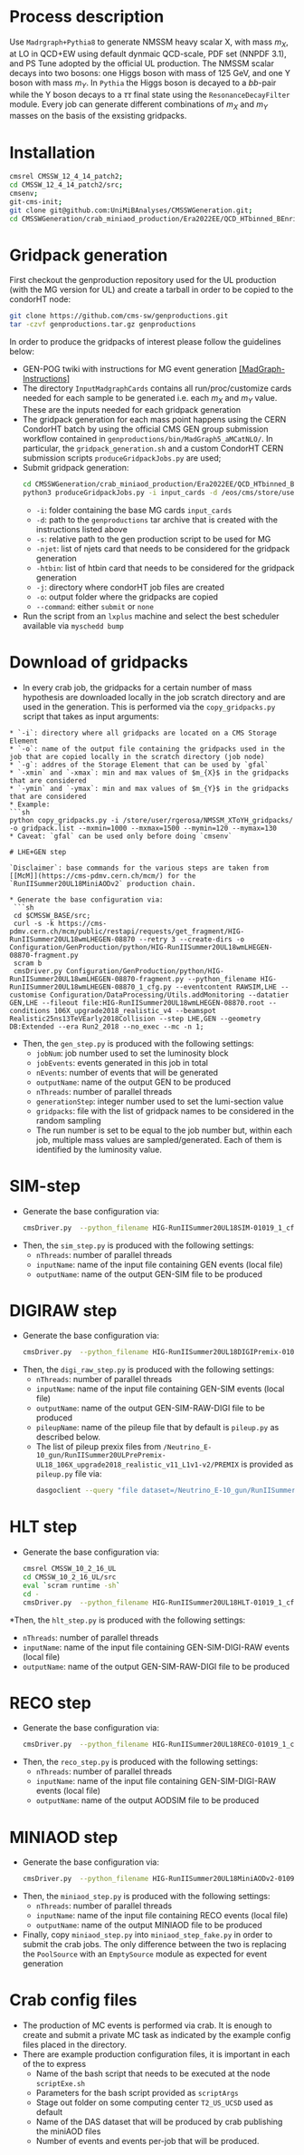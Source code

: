 # Process description

Use `Madrgraph+Pythia8` to generate NMSSM heavy scalar X, with mass $m_{X}$, at LO in QCD+EW using default dynmaic QCD-scale, PDF set (NNPDF 3.1), and PS Tune adopted by the official UL production. The NMSSM scalar decays into two bosons: one Higgs boson with mass of 125 GeV, and one Y boson with mass $m_{Y}$. In `Pythia` the Higgs boson is decayed to a $bb$-pair while the Y boson decays to a $\tau\tau$ final state using the `ResonanceDecayFilter` module. Every job can generate different combinations of $m_{X}$ and $m_{Y}$ masses on the basis of the exsisting gridpacks.

# Installation

```sh
cmsrel CMSSW_12_4_14_patch2;
cd CMSSW_12_4_14_patch2/src;
cmsenv;
git-cms-init;
git clone git@github.com:UniMiBAnalyses/CMSSWGeneration.git;
cd CMSSWGeneration/crab_miniaod_production/Era2022EE/QCD_HTbinned_BEnriched_Madgraph
````

# Gridpack generation

First checkout the genproduction repository used for the UL production (with the MG version for UL) and create a tarball in order to be copied to the condorHT node:

```sh
git clone https://github.com/cms-sw/genproductions.git 
tar -czvf genproductions.tar.gz genproductions
```
		
In order to produce the gridpacks of interest please follow the guidelines below:
* GEN-POG twiki with instructions for MG event generation [[MadGraph-Instructions]](https://twiki.cern.ch/twiki/bin/view/CMS/QuickGuideMadGraph5aMCatNLO)
* The directory `InputMadgraphCards` contains all run/proc/customize cards needed for each sample to be generated i.e. each $m_{X}$ and $m_{Y}$ value. These are the inputs needed for each gridpack generation
* The gridpack generation for each mass point happens using the CERN CondorHT batch by using the official CMS GEN group submission workflow contained in `genproductions/bin/MadGraph5_aMCatNLO/`. In particular, the `gridpack_generation.sh` and a custom CondorHT CERN submission scripts `produceGridpackJobs.py` are used;
* Submit gridpack generation: 
  ```sh
  cd CMSSWGeneration/crab_miniaod_production/Era2022EE/QCD_HTbinned_BEnriched_Madgraph;
  python3 produceGridpackJobs.py -i input_cards -d /eos/cms/store/user/rgerosa/genproductions_run3.tar.gz -j job_gridpack_qcd -o /eos/cms/store/user/rgerosa/QCD_HTbinned_BEnriched_gridpacks --command submit --njet 2 3 4 5 --htbin 200,350
  ```
  * `-i`: folder containing the base MG cards `input_cards`
  * `-d`: path to the `genproductions` tar archive that is created with the instructions listed above
  * `-s`: relative path to the gen production script to be used for MG
  * `-njet`: list of njets card that needs to be considered for the gridpack generation
  * `-htbin`: list of htbin card that needs to be considered for the gridpack generation
  * `-j`: directory where condorHT job files are created
  * `-o`: output folder where the gridpacks are copied
  * `--command`: either `submit` or `none`
* Run the script from an `lxplus` machine and select the best scheduler available via `myschedd bump`

# Download of gridpacks

* In every crab job, the gridpacks for a certain number of mass hypothesis are downloaded locally in the job scratch directory and are used in the generation. This is performed via the `copy_gridpacks.py` script that takes as input arguments:
 ``` 
 * `-i`: directory where all gridpacks are located on a CMS Storage Element
 * `-o`: name of the output file containing the gridpacks used in the job that are copied locally in the scratch directory (job node)
 * `-g`: addres of the Storage Element that can be used by `gfal` 
 * `-xmin` and `-xmax`: min and max values of $m_{X}$ in the gridpacks that are considered
 * `-ymin` and `-ymax`: min and max values of $m_{Y}$ in the gridpacks that are considered
 * Example:
 ```sh
 python copy_gridpacks.py -i /store/user/rgerosa/NMSSM_XToYH_gridpacks/ -o gridpack.list --mxmin=1000 --mxmax=1500 --mymin=120 --mymax=130
 * Caveat: `gfal` can be used only before doing `cmsenv`

# LHE+GEN step

`Disclaimer`: base commands for the various steps are taken from [[McM]](https://cms-pdmv.cern.ch/mcm/) for the `RunIISummer20UL18MiniAODv2` production chain. 

* Generate the base configuration via:
  ```sh
  cd $CMSSW_BASE/src;
  curl -s -k https://cms-pdmv.cern.ch/mcm/public/restapi/requests/get_fragment/HIG-RunIISummer20UL18wmLHEGEN-08870 --retry 3 --create-dirs -o Configuration/GenProduction/python/HIG-RunIISummer20UL18wmLHEGEN-08870-fragment.py
  scram b 
  cmsDriver.py Configuration/GenProduction/python/HIG-RunIISummer20UL18wmLHEGEN-08870-fragment.py --python_filename HIG-RunIISummer20UL18wmLHEGEN-08870_1_cfg.py --eventcontent RAWSIM,LHE --customise Configuration/DataProcessing/Utils.addMonitoring --datatier GEN,LHE --fileout file:HIG-RunIISummer20UL18wmLHEGEN-08870.root --conditions 106X_upgrade2018_realistic_v4 --beamspot Realistic25ns13TeVEarly2018Collision --step LHE,GEN --geometry DB:Extended --era Run2_2018 --no_exec --mc -n 1;
  ```
* Then, the `gen_step.py` is produced with the following settings:
  * `jobNum`: job number used to set the luminosity block
  * `jobEvents`: events generated in this job in total
  * `nEvents`: number of events that will be generated
  * `outputName`: name of the output GEN to be produced
  * `nThreads`: number of parallel threads
  * `generationStep`: integer number used to set the lumi-section value
  * `gridpacks`: file with the list of gridpack names to be considered in the random sampling
  * The run number is set to be equal to the job number but, within each job, multiple mass values are sampled/generated. Each of them is identified by the luminosity value.

# SIM-step

* Generate the base configuration via:
  ```sh
  cmsDriver.py  --python_filename HIG-RunIISummer20UL18SIM-01019_1_cfg.py --eventcontent RAWSIM --customise Configuration/DataProcessing/Utils.addMonitoring --datatier GEN-SIM --fileout file:HIG-RunIISummer20UL18SIM-01019.root --conditions 106X_upgrade2018_realistic_v11_L1v1 --beamspot Realistic25ns13TeVEarly2018Collision --step SIM --geometry DB:Extended --filein file:HIG-RunIISummer20UL18wmLHEGEN-08870.root --era Run2_2018 --runUnscheduled --no_exec --mc -n -1  
  ```
* Then, the `sim_step.py` is produced with the following settings:
  * `nThreads`: number of parallel threads
  * `inputName`: name of the input file containing GEN events (local file)
  * `outputName`: name of the output GEN-SIM file to be produced

# DIGIRAW step

* Generate the base configuration via:
  ```sh
  cmsDriver.py  --python_filename HIG-RunIISummer20UL18DIGIPremix-01000_1_cfg.py --eventcontent PREMIXRAW --customise Configuration/DataProcessing/Utils.addMonitoring --datatier GEN-SIM-DIGI --fileout file:HIG-RunIISummer20UL18DIGIPremix-01000.root --pileup_input "dbs:/Neutrino_E-10_gun/RunIISummer20ULPrePremix-UL18_106X_upgrade2018_realistic_v11_L1v1-v2/PREMIX" --conditions 106X_upgrade2018_realistic_v11_L1v1 --step DIGI,DATAMIX,L1,DIGI2RAW --procModifiers premix_stage2 --geometry DB:Extended --filein file:HIG-RunIISummer20UL18SIM-01019.root --datamix PreMix --era Run2_2018 --runUnscheduled --no_exec --mc -n 1 ;  
  ```
* Then, the `digi_raw_step.py` is produced with the following settings:
  * `nThreads`: number of parallel threads
  * `inputName`: name of the input file containing GEN-SIM events (local file)
  * `outputName`: name of the output GEN-SIM-RAW-DIGI file to be produced
  * `pileupName`: name of the pileup file that by default is `pileup.py` as described below.
  * The list of pileup prexix files from `/Neutrino_E-10_gun/RunIISummer20ULPrePremix-UL18_106X_upgrade2018_realistic_v11_L1v1-v2/PREMIX` is provided as `pileup.py` file via:
    ```sh
    dasgoclient --query "file dataset=/Neutrino_E-10_gun/RunIISummer20ULPrePremix-UL18_106X_upgrade2018_realistic_v11_L1v1-v2/PREMIX" > ../pileup.py
    ```

# HLT step

* Generate the base configuration via:
  ```sh
  cmsrel CMSSW_10_2_16_UL
  cd CMSSW_10_2_16_UL/src
  eval `scram runtime -sh`
  cd -
  cmsDriver.py  --python_filename HIG-RunIISummer20UL18HLT-01019_1_cfg.py --eventcontent RAWSIM --customise Configuration/DataProcessing/Utils.addMonitoring --datatier GEN-SIM-RAW --fileout file:HIG-RunIISummer20UL18HLT-01019.root --conditions 102X_upgrade2018_realistic_v15 --customise_commands 'process.source.bypassVersionCheck = cms.untracked.bool(True)' --step HLT:2018v32 --geometry DB:Extended --filein file:HIG-RunIISummer20UL18DIGIPremix-01000.root --era Run2_2018 --no_exec --mc -n 1 ;
  ```
*Then, the `hlt_step.py` is produced with the following settings:
  * `nThreads`: number of parallel threads
  * `inputName`: name of the input file containing GEN-SIM-DIGI-RAW events (local file)
  * `outputName`: name of the output GEN-SIM-RAW-DIGI file to be produced

# RECO step

* Generate the base configuration via:
  ```sh
  cmsDriver.py  --python_filename HIG-RunIISummer20UL18RECO-01019_1_cfg.py --eventcontent AODSIM --customise Configuration/DataProcessing/Utils.addMonitoring --datatier AODSIM --fileout file:HIG-RunIISummer20UL18RECO-01019.root --conditions 106X_upgrade2018_realistic_v11_L1v1 --step RAW2DIGI,L1Reco,RECO,RECOSIM,EI --geometry DB:Extended --filein file:HIG-RunIISummer20UL18HLT-01019.root --era Run2_2018 --runUnscheduled --no_exec --mc -n 1 ;
  ```
* Then, the `reco_step.py` is produced with the following settings:
  * `nThreads`: number of parallel threads
  * `inputName`: name of the input file containing GEN-SIM-DIGI-RAW events (local file)
  * `outputName`: name of the output AODSIM file to be produced

# MINIAOD step

* Generate the base configuration via:
  ```sh
  cmsDriver.py  --python_filename HIG-RunIISummer20UL18MiniAODv2-01090_1_cfg.py --eventcontent MINIAODSIM --customise Configuration/DataProcessing/Utils.addMonitoring --datatier MINIAODSIM --fileout file:HIG-RunIISummer20UL18MiniAODv2-01090.root --conditions 106X_upgrade2018_realistic_v16_L1v1 --step PAT --procModifiers run2_miniAOD_UL --geometry DB:Extended --filein "dbs:/GluGluToRadionToHHTo2B2Tau_M-250_TuneCP5_PSWeights_narrow_13TeV-madgraph-pythia8/RunIISummer20UL18RECO-106X_upgrade2018_realistic_v11_L1v1-v2/AODSIM" --era Run2_2018 --runUnscheduled --no_exec --mc -n 1;
  ```
* Then, the `miniaod_step.py` is produced with the following settings:
  * `nThreads`: number of parallel threads
  * `inputName`: name of the input file containing RECO events (local file)
  * `outputName`: name of the output MINIAOD file to be produced
* Finally, copy `miniaod_step.py` into `miniaod_step_fake.py` in order to submit the crab jobs. The only difference between the two is replacing the `PoolSource` with an `EmptySource` module as expected for event generation

# Crab config files

* The production of MC events is performed via crab. It is enough to create and submit a private MC task as indicated by the example config files placed in the directory.
* There are example production configuration files, it is important in each of the to express
  * Name of the bash script that needs to be executed at the node `scriptExe.sh`
  * Parameters for the bash script provided as `scriptArgs`
  * Stage out folder on some computing center `T2_US_UCSD` used as default
  * Name of the DAS dataset that will be produced by crab publishing the miniAOD files
  * Number of events and events per-job that will be produced.